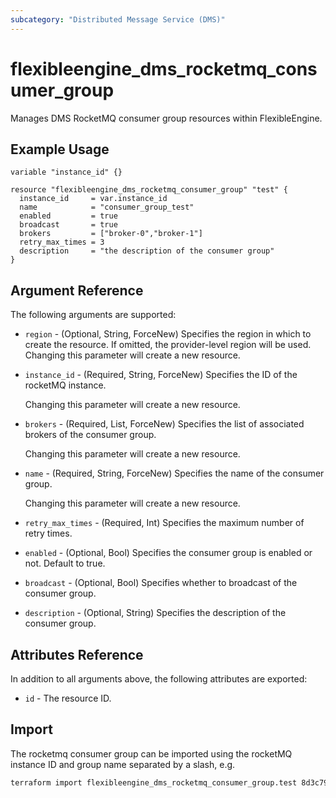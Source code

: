 ```yaml
---
subcategory: "Distributed Message Service (DMS)"
---
```


# flexibleengine_dms_rocketmq_consumer_group

Manages DMS RocketMQ consumer group resources within FlexibleEngine.

## Example Usage

```hcl
variable "instance_id" {}

resource "flexibleengine_dms_rocketmq_consumer_group" "test" {
  instance_id     = var.instance_id
  name            = "consumer_group_test"
  enabled         = true
  broadcast       = true
  brokers         = ["broker-0","broker-1"]
  retry_max_times = 3
  description     = "the description of the consumer group"
}
```

## Argument Reference

The following arguments are supported:

* `region` - (Optional, String, ForceNew) Specifies the region in which to create the resource.
  If omitted, the provider-level region will be used. Changing this parameter will create a new resource.

* `instance_id` - (Required, String, ForceNew) Specifies the ID of the rocketMQ instance.

  Changing this parameter will create a new resource.

* `brokers` - (Required, List, ForceNew) Specifies the list of associated brokers of the consumer group.

  Changing this parameter will create a new resource.

* `name` - (Required, String, ForceNew) Specifies the name of the consumer group.

  Changing this parameter will create a new resource.

* `retry_max_times` - (Required, Int) Specifies the maximum number of retry times.

* `enabled` - (Optional, Bool) Specifies the consumer group is enabled or not. Default to true.

* `broadcast` - (Optional, Bool) Specifies whether to broadcast of the consumer group.

* `description` - (Optional, String) Specifies the description of the consumer group.

## Attributes Reference

In addition to all arguments above, the following attributes are exported:

* `id` - The resource ID.

## Import

The rocketmq consumer group can be imported using the rocketMQ instance ID and group name separated by a slash, e.g.

```sh
terraform import flexibleengine_dms_rocketmq_consumer_group.test 8d3c7938-dc47-4937-a30f-c80de381c5e3/group_1
```
